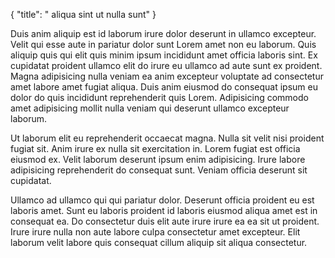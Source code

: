 {
"title": " aliqua sint ut nulla sunt"
}

Duis anim aliquip est id laborum irure dolor deserunt in ullamco excepteur. Velit qui esse aute in pariatur dolor sunt Lorem amet non eu laborum. Quis aliquip quis qui elit quis minim ipsum incididunt amet officia laboris sint. Ex cupidatat proident ullamco elit do irure eu ullamco ad aute sunt ex proident. Magna adipisicing nulla veniam ea anim excepteur voluptate ad consectetur amet labore amet fugiat aliqua. Duis anim eiusmod do consequat ipsum eu dolor do quis incididunt reprehenderit quis Lorem. Adipisicing commodo amet adipisicing mollit nulla veniam qui deserunt ullamco excepteur laborum.

Ut laborum elit eu reprehenderit occaecat magna. Nulla sit velit nisi proident fugiat sit. Anim irure ex nulla sit exercitation in. Lorem fugiat est officia eiusmod ex. Velit laborum deserunt ipsum enim adipisicing. Irure labore adipisicing reprehenderit do consequat sunt. Veniam officia deserunt sit cupidatat.

Ullamco ad ullamco qui qui pariatur dolor. Deserunt officia proident eu est laboris amet. Sunt eu laboris proident id laboris eiusmod aliqua amet est in consequat ea. Do consectetur duis elit aute irure irure ea ea sit ut proident. Irure irure nulla non aute labore culpa consectetur amet excepteur. Elit laborum velit labore quis consequat cillum aliquip sit aliqua consectetur.